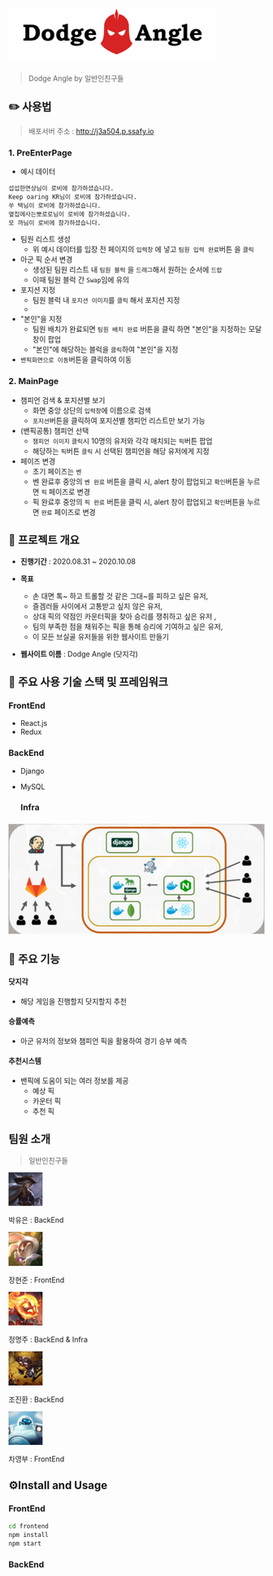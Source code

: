 # <img src="./images/README/logo.png" alt="logo.png" style="zoom: 40%;" />

> Dodge Angle by 일반인친구들

## ✏️ 사용법

> 배포서버 주소 : http://j3a504.p.ssafy.io

### 1. PreEnterPage
- 예시 데이터

```
섭섭한면상님이 로비에 참가하셨습니다.
Keep oaring KR님이 로비에 참가하셨습니다.
쑤 택님이 로비에 참가하셨습니다.
옆집에사는뽀로로님이 로비에 참가하셨습니다.
모 까님이 로비에 참가하셨습니다.
```

- 팀원 리스트 생성
  - 위 예시 데이터를 입장 전 페이지의 `입력창` 에 넣고 `팀원 입력 완료`버튼 을 `클릭`
- 아군 픽 순서 변경
  - 생성된 팀원 리스트 내 `팀원 블럭` 을 `드래그`해서 원하는 순서에 `드랍`
  - 이때 팀원 블럭 간 `Swap`임에 유의
- 포지션 지정
  - 팀원 블럭 내 `포지션 이미지`를 `클릭` 해서 포지션 지정
  - 
- "본인"을 지정
  - 팀원 배치가 완료되면 `팀원 배치 완료` 버튼을 클릭 하면 "본인"을 지정하는 모달 창이 팝업
  - "본인"에 해당하는 블럭을 `클릭`하여 "본인"을 지정
- `밴픽화면으로 이동`버튼을 클릭하여 이동

### 2. MainPage

- 챔피언 검색 & 포지션별 보기
    - 화면 중앙 상단의 `입력창`에 이름으로 검색
    - `포지션`버튼을 클릭하여 포지션별 챔피언 리스트만 보기 가능
- (밴픽공통) 챔피언 선택
    - `챔피언 이미지` `클릭`시 10명의 유저와 각각 매치되는 `픽`버튼 팝업
    - 해당하는 `픽`버튼 `클릭` 시 선택된 챔피언을 해당 유저에게 지정
- 페이즈 변경
    - 초기 페이즈는 `벤`
    - 벤 완료후 중앙의 `벤 완료` 버튼을 클릭 시, alert 창이 팝업되고 `확인`버튼을 누르면  `픽` 페이즈로 변경
    - 픽 완료후 중앙의 `픽 완료` 버튼을 클릭 시, alert 창이 팝업되고 `확인`버튼을 누르면  `완료` 페이즈로 변경
## 📆 프로젝트 개요

- **진행기간** : 2020.08.31 ~ 2020.10.08
- **목표**
  - 손 대면 톡~ 하고 트롤할 것 같은 그대~를 피하고 싶은 유저,
  - 즐겜러들 사이에서 고통받고 싶지 않은 유저,
  - 상대 픽의 약점인 카운터픽을 찾아 승리를 쟁취하고 싶은 유저 ,
  - 팀의 부족한 점을 채워주는 픽을 통해 승리에 기여하고 싶은 유저,
  - 이 모든 브실골 유저들을 위한 웹사이트 만들기

- **웹사이트 이름** : Dodge Angle (닷지각)

## 🔧 주요 사용 기술 스택 및 프레임워크

### FrontEnd

- React.js
- Redux

### BackEnd

- Django
- MySQL

  ### Infra

### <img src="./images/README/infra.png" alt="infra.png" style="zoom: 50%;" />

## 📖 주요 기능

#### 닷지각

- 해당 게임을 진행할지 닷지할지 추천

#### 승률예측

- 아군 유저의 정보와 챔피언 픽을 활용하여 경기 승부 예측

#### 추천시스템

- 밴픽에 도움이 되는 여러 정보를 제공
  - 예상 픽
  - 카운터 픽
  - 추천 픽

## 팀원 소개

> 일반인친구들

<img src="./images/README/yuen_ashe.jpg" style="zoom:50%;" /> 

박유은 : BackEnd

<img src="./images/README/hyeonjun_teemo.jpg" style="zoom:50%;" /> 

장현준 : FrontEnd

<img src="./images/README/myeonju_amumu.jpg" style="zoom:50%;" /> 

정명주 : BackEnd & Infra

<img src="./images/README/jinhwan_heimerdinger.jpg" style="zoom:50%;" /> 

조진환 : BackEnd

<img src="./images/README/yeonbu_blitzcrank.jpg" style="zoom:50%;" /> 

차영부 : FrontEnd

## ⚙️Install and Usage

### FrontEnd

```bash
cd frontend
npm install
npm start
```

### BackEnd